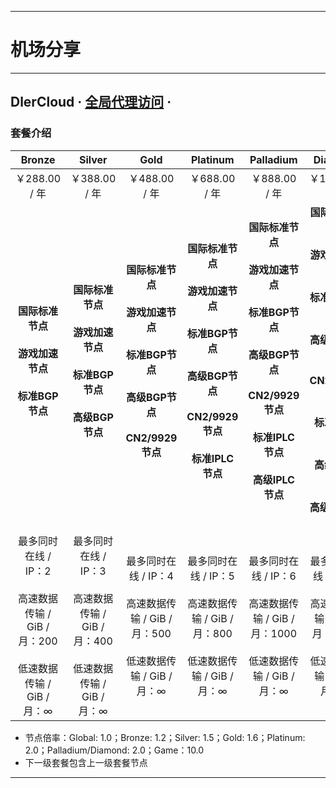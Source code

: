 
****

机场分享
===
***
## DlerCloud · [全局代理访问](https://dlercloud.com/auth/register?affid=56105) ·
### 套餐介绍
|                            Bronze                            |                            Silver                            |                             Gold                             |                           Platinum                           |                          Palladium                           |                           Diamond                            |
| :----------------------------------------------------------: | :----------------------------------------------------------: | :----------------------------------------------------------: | :----------------------------------------------------------: | :----------------------------------------------------------: | :----------------------------------------------------------: |
|                        ￥288.00 / 年                         |                        ￥388.00 / 年                         |                        ￥488.00 / 年                         |                        ￥688.00 / 年                         |                        ￥888.00 / 年                         |                        ￥1288.00 / 年                        |
| **国际标准节点** <br/><br/>**游戏加速节点** <br/><br/>**标准BGP节点** <br/><br/> | **国际标准节点** <br/><br/>**游戏加速节点** <br/><br/>**标准BGP节点** <br/><br/>**高级BGP节点**<br/> <br/> | **国际标准节点** <br/><br/>**游戏加速节点** <br/><br/>**标准BGP节点** <br/><br/>**高级BGP节点** <br/><br/>**CN2/9929节点**<br/> <br/> | **国际标准节点** <br/><br/>**游戏加速节点** <br/><br/>**标准BGP节点** <br/><br/>**高级BGP节点** <br/><br/>**CN2/9929节点** <br/><br/>**标准IPLC节点** <br/><br/> | **国际标准节点** <br/><br/>**游戏加速节点** <br/><br/>**标准BGP节点** <br/><br/>**高级BGP节点** <br/><br/>**CN2/9929节点** <br/><br/>**标准IPLC节点** <br/><br/>**高级IPLC节点** <br/><br/> | **国际标准节点** <br/><br/>**游戏加速节点** <br/><br/>**标准BGP节点** <br/><br/>**高级BGP节点** <br/><br/>**CN2/9929节点** <br/><br/>**标准IPLC节点** <br/><br/>**高级IPLC节点** <br/><br/>**高级IEPL节点<br/>** |
| 最多同时在线 / IP：2 <br/><br/>高速数据传输 / GiB / 月：200 <br/><br/>低速数据传输 / GiB / 月：∞ | 最多同时在线 / IP：3<br/> <br/>高速数据传输 / GiB / 月：400<br/> <br/>低速数据传输 / GiB / 月：∞ | 最多同时在线 / IP：4 <br/><br/>高速数据传输 / GiB / 月：500 <br/><br/>低速数据传输 / GiB / 月：∞ | 最多同时在线 / IP：5<br/> <br/>高速数据传输 / GiB / 月：800<br/> <br/>低速数据传输 / GiB / 月：∞ | 最多同时在线 / IP：6<br/> <br/>高速数据传输 / GiB / 月：1000<br/><br/>低速数据传输 / GiB / 月：∞ | 最多同时在线 / IP：8<br/> <br/>高速数据传输 / GiB / 月：1500<br/> <br/>低速数据传输 / GiB / 月：∞ |

* 节点倍率：Global: 1.0；Bronze: 1.2；Silver: 1.5；Gold: 1.6；Platinum: 2.0；Palladium/Diamond: 2.0；Game：10.0
* 下一级套餐包含上一级套餐节点
****

